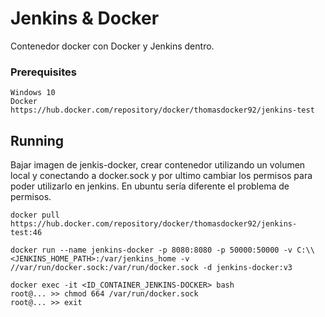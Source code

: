 # Jenkins & Docker

Contenedor docker con Docker y Jenkins dentro.

### Prerequisites

```
Windows 10
Docker
https://hub.docker.com/repository/docker/thomasdocker92/jenkins-test
```

## Running

Bajar imagen de jenkis-docker, crear contenedor utilizando un volumen local y conectando a docker.sock y por ultimo cambiar los permisos para poder utilizarlo en jenkins. En ubuntu sería diferente el problema de permisos.

```
docker pull https://hub.docker.com/repository/docker/thomasdocker92/jenkins-test:46

docker run --name jenkins-docker -p 8080:8080 -p 50000:50000 -v C:\\<JENKINS_HOME_PATH>:/var/jenkins_home -v //var/run/docker.sock:/var/run/docker.sock -d jenkins-docker:v3

docker exec -it <ID_CONTAINER_JENKINS-DOCKER> bash
root@... >> chmod 664 /var/run/docker.sock
root@... >> exit
```
